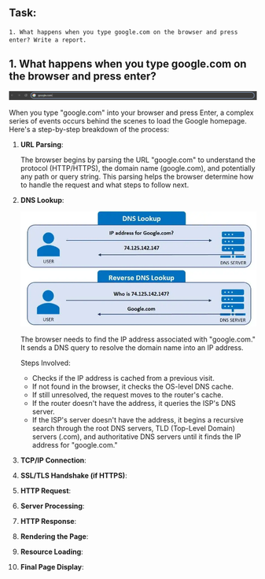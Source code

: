 ## Task:
```
1. What happens when you type google.com on the browser and press enter? Write a report.
```
## 1. What happens when you type google.com on the browser and press enter?

<img src="url.PNG">

When you type "google.com" into your browser and press Enter, a complex series of events occurs behind the scenes to load the Google homepage. Here's a step-by-step breakdown of the process:
1. **URL Parsing**:

    The browser begins by parsing the URL "google.com" to understand the protocol (HTTP/HTTPS), the domain name (google.com), and potentially any path or query string. This parsing helps the browser determine how to handle the request and what steps to follow next.

2. **DNS Lookup**:

    <img src="dns.png">

    The browser needs to find the IP address associated with "google.com." It sends a DNS query to resolve the domain name into an IP address.

    Steps Involved:
   
    - Checks if the IP address is cached from a previous visit.
    - If not found in the browser, it checks the OS-level DNS cache.
    - If still unresolved, the request moves to the router's cache.
    - If the router doesn't have the address, it queries the ISP's DNS server.
    - If the ISP's server doesn't have the address, it begins a recursive search through the root DNS servers, TLD (Top-Level Domain) servers (.com), and authoritative DNS servers until it finds the IP address for "google.com."

4. **TCP/IP Connection**:

5. **SSL/TLS Handshake (if HTTPS)**:

6. **HTTP Request**:

7. **Server Processing**:

8. **HTTP Response**:

9. **Rendering the Page**:

10. **Resource Loading**:

11. **Final Page Display**:
